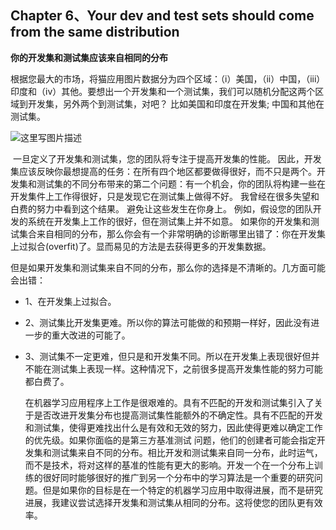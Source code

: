 ## Chapter 6、Your dev and test sets should come from the same distribution

**你的开发集和测试集应该来自相同的分布**

根据您最大的市场，将猫应用图片数据分为四个区域：（i）美国，（ii）中国，（iii）印度和（iv）其他。要想出一个开发集和一个测试集，我们可以随机分配这两个区域到开发集，另外两个到测试集，对吧？ 比如美国和印度在开发集; 中国和其他在测试集。

![这里写图片描述](http://oow6unnib.bkt.clouddn.com/myl-c6-0.jpg)

​	一旦定义了开发集和测试集，您的团队将专注于提高开发集的性能。 因此，开发集应该反映你最想提高的任务：在所有四个地区都要做得很好，而不只是两个。
​	开发集和测试集的不同分布带来的第二个问题：有一个机会，你的团队将构建一些在开发集件上工作得很好，只是发现它在测试集上做得不好。 我曾经在很多失望和白费的努力中看到这个结果。 避免让这些发生在你身上。
​	例如，假设您的团队开发的系统在开发集上工作的很好，但在测试集上并不如意。 如果你的开发集和测试集合来自相同的分布，那么你会有一个非常明确的诊断哪里出错了：你在开发集上过拟合(overfit)了。显而易见的方法是去获得更多的开发集数据。

​	但是如果开发集和测试集来自不同的分布，那么你的选择是不清晰的。几方面可能会出错：

- 1、在开发集上过拟合。

- 2、测试集比开发集更难。所以你的算法可能做的和预期一样好，因此没有进一步的重大改进的可能了。

- 3、测试集不一定更难，但只是和开发集不同。所以在开发集上表现很好但并不能在测试集上表现一样。这种情况下，之前很多提高开发集性能的努力可能都白费了。

  ​在机器学习应用程序上工作是很艰难的。具有不匹配的开发和测试集引入了关于是否改进开发集分布也提高测试集性能额外的不确定性。具有不匹配的开发和测试集，使得更难找出什么是有效和无效的努力，因此使得更难以确定工作的优先级。
  ​如果你面临的是第三方基准测试 问题，他们的创建者可能会指定开发集和测试集来自不同的分布。相比开发和测试集来自同一分布，此时运气，而不是技术，将对这样的基准的性能有更大的影响。开发一个在一个分布上训练的很好同时能够很好的推广到另一个分布中的学习算法是一个重要的研究问题。但是如果你的目标是在一个特定的机器学习应用中取得进展，而不是研究进展，我建议尝试选择开发集和测试集从相同的分布。这将使您的团队更有效率。
